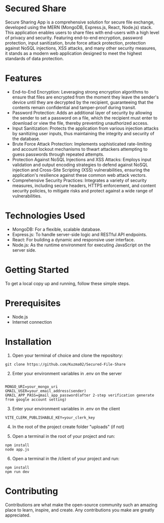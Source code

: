 # Secured Share

Secure Sharing App is a comprehensive solution for secure file exchange, developed using the MERN (MongoDB, Express.js, React, Node.js) stack. This application enables users to share files with end-users with a high level of privacy and security. Featuring end-to-end encryption, password protection, input sanitization, brute force attack protection, protection against NoSQL injections, XSS attacks, and many other security measures, it stands as a modern web application designed to meet the highest standards of data protection.

# Features
- End-to-End Encryption: Leveraging strong encryption algorithms to ensure that files are encrypted from the moment they leave the sender's device until they are decrypted by the recipient, guaranteeing that the contents remain confidential and tamper-proof during transit.
- Password Protection: Adds an additional layer of security by allowing the sender to set a password on a file, which the recipient must enter to download or view the file, thereby preventing unauthorized access.
- Input Sanitization: Protects the application from various injection attacks by sanitizing user inputs, thus maintaining the integrity and security of the database.
- Brute Force Attack Protection: Implements sophisticated rate-limiting and account lockout mechanisms to thwart attackers attempting to guess passwords through repeated attempts.
- Protection Against NoSQL Injections and XSS Attacks: Employs input validation and output encoding strategies to defend against NoSQL injection and Cross-Site Scripting (XSS) vulnerabilities, ensuring the application's resilience against these common web attack vectors.
- Comprehensive Security Practices: Integrates a variety of security measures, including secure headers, HTTPS enforcement, and content security policies, to mitigate risks and protect against a wide range of vulnerabilities.

# Technologies Used
- MongoDB: For a flexible, scalable database.
- Express.js: To handle server-side logic and RESTful API endpoints.
- React: For building a dynamic and responsive user interface.
- Node.js: As the runtime environment for executing JavaScript on the server side.

# Getting Started
To get a local copy up and running, follow these simple steps.

# Prerequisites
- Node.js
- Internet connection

# Installation

1. Open your terminal of choice and clone the repository:
```
git clone https://github.com/Kuzma02/Secured-File-Share
```

2. Enter your environment variables in .env on the server
```

MONGO_URI=your_mongo_uri
GMAIL_USER=your_email_address(sender)
GMAIL_APP_PASS=gmail_app_password(after 2-step verification generate from google account setting)
```

3. Enter your environment variables in .env on the client
```
VITE_CLERK_PUBLISHABLE_KEY=your_clerk_key
```

4. In the root of the project create folder "uploads" (if not)

5. Open a terminal in the root of your project and run:
```
npm install
node app.js
```
6. Open a terminal in the /client of your project and run:
```
npm install
npm run dev
```

# Contributing
Contributions are what make the open-source community such an amazing place to learn, inspire, and create. Any contributions you make are greatly appreciated.
